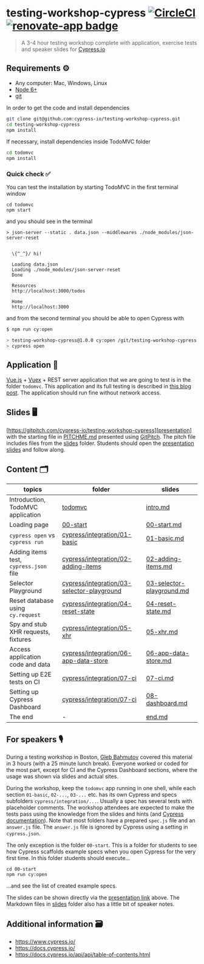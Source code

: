 # testing-workshop-cypress [![CircleCI][ci-badge]][ci-url] [![renovate-app badge][renovate-badge]][renovate-app]

> A 3-4 hour testing workshop complete with application, exercise tests and speaker slides for [Cypress.io](https://www.cypress.io/)

## Requirements ⚙️

- Any computer: Mac, Windows, Linux
- [Node 6+](https://nodejs.org/)
- [git](https://git-scm.com)

In order to get the code and install dependencies

```bash
git clone git@github.com:cypress-io/testing-workshop-cypress.git
cd testing-workshop-cypress
npm install
```

If necessary, install dependencies inside TodoMVC folder

```bash
cd todomvc
npm install
```

### Quick check ✅

You can test the installation by starting TodoMVC in the first terminal window

```shell
cd todomvc
npm start
```

and you should see in the terminal

```text
> json-server --static . data.json --middlewares ./node_modules/json-server-reset


  \{^_^}/ hi!

  Loading data.json
  Loading ./node_modules/json-server-reset
  Done

  Resources
  http://localhost:3000/todos

  Home
  http://localhost:3000
```

and from the second terminal you should be able to open Cypress with

```bash
$ npm run cy:open

> testing-workshop-cypress@1.0.0 cy:open /git/testing-workshop-cypress
> cypress open
```

## Application 💾

[Vue.js](https://vuejs.org/) + [Vuex](https://vuex.vuejs.org/) + REST server application that we are going to test is in the folder `todomvc`. This application and its full testing is described in [this blog post](https://www.cypress.io/blog/2017/11/28/testing-vue-web-application-with-vuex-data-store-and-rest-backend/). The application should run fine without network access.

## Slides 🖥

[https://gitpitch.com/cypress-io/testing-workshop-cypress][presentation] with the starting file in [PITCHME.md](PITCHME.md) presented using [GitPitch](https://gitpitch.com/). The pitch file includes files from the [slides](slides) folder. Students should open the [presentation slides][presentation] and follow along.

[presentation]: https://gitpitch.com/cypress-io/testing-workshop-cypress

## Content 🗂

| topics                                 | folder                                                                                   | slides                                                        |
| -------------------------------------- | ---------------------------------------------------------------------------------------- | ------------------------------------------------------------- |
| Introduction, TodoMVC application      | [todomvc](todomvc)                                                                       | [intro.md](slides/intro.md)                                   |
| Loading page                           | [00-start](00-start)                                                                     | [00-start.md](slides/00-start.md)                             |
| `cypress open` vs `cypress run`        | [cypress/integration/01-basic](cypress/integration/01-basic)                             | [01-basic.md](slides/01-basic.md)                             |
| Adding items test, `cypress.json` file | [cypress/integration/02-adding-items](cypress/integration/02-adding-items)               | [02-adding-items.md](slides/02-adding-items.md)               |
| Selector Playground                    | [cypress/integration/03-selector-playground](cypress/integration/03-selector-playground) | [03-selector-playground.md](slides/03-selector-playground.md) |
| Reset database using `cy.request`      | [cypress/integration/04-reset-state](cypress/integration/04-reset-state)                 | [04-reset-state.md](slides/04-reset-state.md)                 |
| Spy and stub XHR requests, fixtures    | [cypress/integration/05-xhr](cypress/integration/05-xhr)                                 | [05-xhr.md](slides/05-xhr.md)                                 |
| Access application code and data       | [cypress/integration/06-app-data-store](cypress/integration/06-app-data-store)           | [06-app-data-store.md](slides/06-app-data-store.md)           |
| Setting up E2E tests on CI             | [cypress/integration/07-ci](cypress/integration/07-ci)                                   | [07-ci.md](slides/07-ci.md)                                   |
| Setting up Cypress Dashboard           | [cypress/integration/07-ci](cypress/integration/07-ci)                                   | [08-dashboard.md](slides/08-dashboard.md)                     |
| The end                                | -                                                                                        | [end.md](slides/end.md)                                       |

## For speakers 🎙

During a testing workshop in Boston, [Gleb Bahmutov](https://github.com/bahmutov) covered this material in 3 hours (with a 25 minute lunch break). Everyone worked or coded for the most part, except for CI and the Cypress Dashboard sections, where the usage was shown via slides and actual sites.

During the workshop, keep the `todomvc` app running in one shell, while each section `01-basic`, `02-...`, `03-...` etc. has its own Cypress and specs subfolders `cypress/integration/...`. Usually a spec has several tests with placeholder comments. The workshop attendees are expected to make the tests pass using the knowledge from the slides and hints (and [Cypress documentation](https://docs.cypress.io/)). Note that most folders have a prepared `spec.js` file and an `answer.js` file. The `answer.js` file is ignored by Cypress using a setting in `cypress.json`.

The only exception is the folder `00-start`. This is a folder for students to see how Cypress scaffolds example specs when you open Cypress for the very first time. In this folder students should execute...

```
cd 00-start
npm run cy:open
```

...and see the list of created example specs.

The slides can be shown directly via the [presentation link][presentation] above. The Markdown files in [slides](slides) folder also has a little bit of speaker notes.

## Additional information 🗃

- https://www.cypress.io/
- https://docs.cypress.io/
- https://docs.cypress.io/api/api/table-of-contents.html

[ci-badge]: https://circleci.com/gh/cypress-io/testing-workshop-cypress.svg?style=svg
[ci-url]: https://circleci.com/gh/cypress-io/testing-workshop-cypress
[renovate-badge]: https://img.shields.io/badge/renovate-app-blue.svg
[renovate-app]: https://renovateapp.com/
